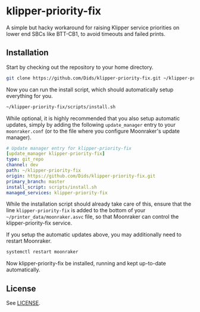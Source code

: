 # klipper-priority-fix

A simple but hacky workaround for raising Klipper service priorities on lower end SBCs like BTT-CB1, to avoid timeouts and failed prints.

## Installation

Start by checking out the repository to your home directory.

```bash
git clone https://github.com/Dids/klipper-priority-fix.git ~/klipper-priority-fix
```

Now you can run the install script, which should automatically setup everything for you.

```bash
~/klipper-priority-fix/scripts/install.sh
```

While optional, it is highly recommended that you also setup automatic updates, simply by adding the following `update_manager` entry to your `moonraker.conf` (or to the file where you configure Moonraker's update manager).

```yaml
# Update manager entry for klipper-priority-fix
[update_manager klipper-priority-fix]
type: git_repo
channel: dev
path: ~/klipper-priority-fix
origin: https://github.com/Dids/klipper-priority-fix.git
primary_branch: master
install_script: scripts/install.sh
managed_services: klipper-priority-fix
```

While the installation script should already take care of this, ensure that the line `klipper-priority-fix` is added to the bottom of your `~/printer_data/moonraker.asvc` file, so that Moonraker can control the klipper-priority-fix service.

If you setup the automatic updates above, you may additionally need to restart Moonraker.

```bash
systemctl restart moonraker
```

Now klipper-priority-fix be installed, running and kept up-to-date automatically.

## License

See [LICENSE](LICENSE).
